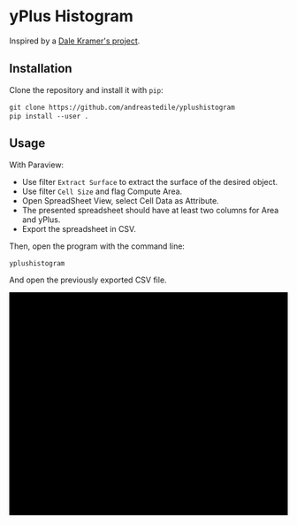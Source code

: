 # yPlus Histogram

Inspired by a [Dale Kramer's project](https://www.simscale.com/forum/t/yplus-histogram-program-as-a-new-metric-for-y-mapping-evaluation/85842).

## Installation

Clone the repository and install it with `pip`:

```
git clone https://github.com/andreastedile/yplushistogram
pip install --user .
```

## Usage

With Paraview:

- Use filter `Extract Surface` to extract the surface of the desired object.
- Use filter `Cell Size` and flag Compute Area.
- Open SpreadSheet View, select Cell Data as Attribute.
- The presented spreadsheet should have at least two columns for Area and yPlus.
- Export the spreadsheet in CSV.


Then, open the program with the command line:

```
yplushistogram
```

And open the previously exported CSV file.

![demo](https://github.com/andreastedile/yplushistogram/blob/master/demo.gif)

